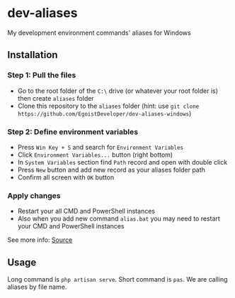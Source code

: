 # dev-aliases
My development environment commands' aliases for Windows

## Installation

### Step 1: Pull the files

- Go to the root folder of the `C:\` drive (or whatever your root folder is) then create `aliases` folder
- Clone this repository to the `aliases` folder (hint: use `git clone https://github.com/EgoistDeveloper/dev-aliases-windows`)

### Step 2: Define environment variables

- Press `Win Key + S` and search for `Environment Variables`
- Click `Environment Variables...` button (right bottom)
- In `System Variables` section find `Path` record and open with double click
- Press `New` button and add new record as your aliases folder path
- Confirm all screen with `OK` button

### Apply changes

- Restart your all CMD and PowerShell instances
- Also when you add new command `alias.bat` you may need to restart your CMD and PowerShell instances

See more info: [Source](https://stackoverflow.com/a/39459404/6940144)

## Usage

Long command is `php artisan serve`. Short command is `pas`. We are calling aliases by file name.